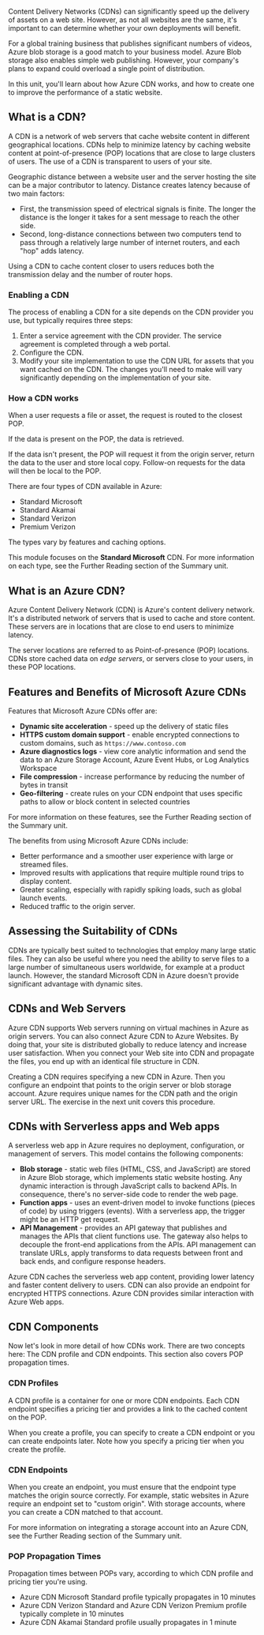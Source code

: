 Content Delivery Networks (CDNs) can significantly speed up the delivery of assets on a web site. However, as not all websites are the same, it's important to can determine whether your own deployments will benefit.

For a global training business that publishes significant numbers of videos, Azure blob storage is a good match to your business model. Azure Blob storage also enables simple web publishing. However, your company's plans to expand could overload a single point of distribution.

In this unit, you'll learn about how Azure CDN works, and how to create one to improve the performance of a static website.

## What is a CDN?

A CDN is a network of web servers that cache website content in different geographical locations. CDNs help to minimize latency by caching website content at point-of-presence (POP) locations that are close to large clusters of users. The use of a CDN is transparent to users of your site.

Geographic distance between a website user and the server hosting the site can be a major contributor to latency. Distance creates latency because of two main factors:

- First, the transmission speed of electrical signals is finite. The longer the distance is the longer it takes for a sent message to reach the other side.
- Second, long-distance connections between two computers tend to pass through a relatively large number of internet routers, and each "hop" adds latency.

Using a CDN to cache content closer to users reduces both the transmission delay and the number of router hops.

### Enabling a CDN

The process of enabling a CDN for a site depends on the CDN provider you use, but typically requires three steps:

1. Enter a service agreement with the CDN provider. The service agreement is completed through a web portal.
1. Configure the CDN.
1. Modify your site implementation to use the CDN URL for assets that you want cached on the CDN. The changes you'll need to make will vary significantly depending on the implementation of your site.

### How a CDN works

When a user requests a file or asset, the request is routed to the closest POP.

If the data is present on the POP, the data is retrieved.

If the data isn't present, the POP will request it from the origin server, return the data to the user and store local copy. Follow-on requests for the data will then be local to the POP.

There are four types of CDN available in Azure:

- Standard Microsoft
- Standard Akamai
- Standard Verizon
- Premium Verizon

The types vary by features and caching options.

This module focuses on the **Standard Microsoft** CDN. For more information on each type, see the Further Reading section of the Summary unit.

## What is an Azure CDN?

Azure Content Delivery Network (CDN) is Azure's content delivery network. It's a distributed network of servers that is used to cache and store content. These servers are in locations that are close to end users to minimize latency.

The server locations are referred to as Point-of-presence (POP) locations. CDNs store cached data on *edge servers*, or servers close to your users, in these POP locations.

## Features and Benefits of Microsoft Azure CDNs

Features that Microsoft Azure CDNs offer are:

- **Dynamic site acceleration** - speed up the delivery of static files
- **HTTPS custom domain support** - enable encrypted connections to custom domains, such as `https://www.contoso.com`
- **Azure diagnostics logs** - view core analytic information and send the data to an Azure Storage Account, Azure Event Hubs, or Log Analytics Workspace
- **File compression** - increase performance by reducing the number of bytes in transit
- **Geo-filtering** - create rules on your CDN endpoint that uses specific paths to allow or block content in selected countries

For more information on these features, see the Further Reading section of the Summary unit.

The benefits from using Microsoft Azure CDNs include:

- Better performance and a smoother user experience with large or streamed files.
- Improved results with applications that require multiple round trips to display content.
- Greater scaling, especially with rapidly spiking loads, such as global launch events.
- Reduced traffic to the origin server.

## Assessing the Suitability of CDNs

CDNs are typically best suited to technologies that employ many large static files. They can also be useful where you need the ability to serve files to a large number of simultaneous users worldwide, for example at a product launch. However, the standard Microsoft CDN in Azure doesn't provide significant advantage with dynamic sites.

## CDNs and Web Servers

Azure CDN supports Web servers running on virtual machines in Azure as origin servers. You can also connect Azure CDN to Azure Websites. By doing that, your site is distributed globally to reduce latency and increase user satisfaction. When you connect your Web site into CDN and propagate the files, you end up with an identical file structure in CDN.

Creating a CDN requires specifying a new CDN in Azure. Then you configure an endpoint that points to the origin server or blob storage account. Azure requires unique names for the CDN path and the origin server URL. The exercise in the next unit covers this procedure.

## CDNs with Serverless apps and Web apps

A serverless web app in Azure requires no deployment, configuration, or management of servers. This model contains the following components:

- **Blob storage** - static web files (HTML, CSS, and JavaScript) are stored in Azure Blob storage, which implements static website hosting. Any dynamic interaction is through JavaScript calls to backend APIs. In consequence, there's no server-side code to render the web page.
- **Function apps** - uses an event-driven model to invoke functions (pieces of code) by using triggers (events). With a serverless app, the trigger might be an HTTP get request.
- **API Management** - provides an API gateway that publishes and manages the APIs that client functions use. The gateway also helps to decouple the front-end applications from the APIs. API management can translate URLs, apply transforms to data requests between front and back ends, and configure response headers.

Azure CDN caches the serverless web app content, providing lower latency and faster content delivery to users. CDN can also provide an endpoint for encrypted HTTPS connections. Azure CDN provides similar interaction with Azure Web apps.

## CDN Components

Now let's look in more detail of how CDNs work. There are two concepts here: The CDN profile and CDN endpoints. This section also covers POP propagation times.

### CDN Profiles

A CDN profile is a container for one or more CDN endpoints. Each CDN endpoint specifies a pricing tier and provides a link to the cached content on the POP.

When you create a profile, you can specify to create a CDN endpoint or you can create endpoints later. Note how you specify a pricing tier when you create the profile.

### CDN Endpoints

When you create an endpoint, you must ensure that the endpoint type matches the origin source correctly. For example, static websites in Azure require an endpoint set to "custom origin". With storage accounts, where you can create a CDN matched to that account.

For more information on integrating a storage account into an Azure CDN, see the Further Reading section of the Summary unit.

### POP Propagation Times

Propagation times between POPs vary, according to which CDN profile and pricing tier you're using.

- Azure CDN Microsoft Standard profile typically propagates in 10 minutes
- Azure CDN Verizon Standard and Azure CDN Verizon Premium profile typically complete in 10 minutes
- Azure CDN Akamai Standard profile usually propagates in 1 minute
